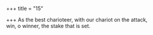 +++
title = "15"

+++
As the best charioteer, with our chariot on the attack,  
win, o winner, the stake that is set.  